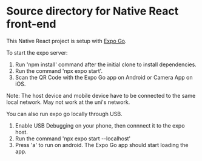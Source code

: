 # Source directory for Native React front-end

This Native React project is setup with [Expo Go](https://reactnative.dev/docs/environment-setup). 

To start the expo server:
1. Run 'npm install' command after the initial clone to install dependencies.
2. Run the command 'npx expo start'.
3. Scan the QR Code with the Expo Go app on Android or Camera App on iOS.

Note: The host device and mobile device have to be connected to the same local network. May not work at the uni's network.

You can also run expo go locally through USB. 
1. Enable USB Debugging on your phone, then connnect it to the expo host.
2. Run the command 'npx expo start --localhost'
3. Press 'a' to run on android.
The Expo Go app should start loading the app.